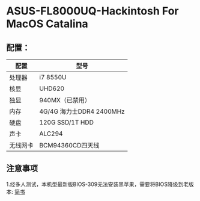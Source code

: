 # ASUS-FL8000UQ-Hackintosh For MacOS Catalina

## 配置：

|    配置       |        型号                 |
| ------------ | --------------------------- |
|    处理器     |          i7 8550U           |
|     核显      |          UHD620             |  
|     独显      |        940MX（已禁用）        |
|     内存      |  4G/4G 海力士DDR4 2400MHz    | 
|     硬盘      |       120G SSD/1T HDD       | 
|     声卡      |           ALC294            | 
|   无线网卡     |        BCM94360CD四天线      | 

## 注意事项
1.经多人测试，本机型最新版BIOS-309无法安装黑苹果，需要将BIOS降级到老版本: [简书](http://www.baidu.com "悬停显示文字")
